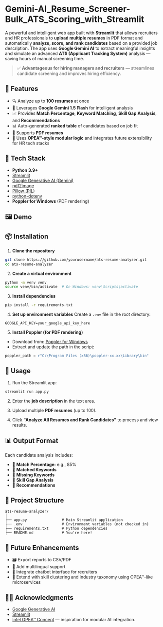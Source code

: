 # Gemini-AI_Resume_Screener-Bulk_ATS_Scoring_with_Streamlit

A powerful and intelligent web app built with **Streamlit** that allows recruiters and HR professionals to **upload multiple resumes** in PDF format and automatically **analyze, score, and rank candidates** based on a provided job description. The app uses **Google Gemini AI** to extract meaningful insights and simulate an advanced **ATS (Applicant Tracking System)** analysis — saving hours of manual screening time.

> ✅ **Advantageous for hiring managers and recruiters** — streamlines candidate screening and improves hiring efficiency.

## 🚀 Features

* 🔍 Analyze up to **100 resumes** at once
* 🤖 Leverages **Google Gemini 1.5 Flash** for intelligent analysis
* 📈 Provides **Match Percentage**, **Keyword Matching**, **Skill Gap Analysis**, and **Recommendations**
* 📊 Auto-generated **ranked table** of candidates based on job fit
* 📄 Supports **PDF resumes**
* 🧠 Uses **OPEA™-style modular logic** and integrates future extensibility for HR tech stacks

## 🧰 Tech Stack

* **Python 3.9+**
* [Streamlit](https://streamlit.io/)
* [Google Generative AI (Gemini)](https://ai.google.dev/)
* [pdf2image](https://pypi.org/project/pdf2image/)
* [Pillow (PIL)](https://pypi.org/project/Pillow/)
* [python-dotenv](https://pypi.org/project/python-dotenv/)
* **Poppler for Windows** (PDF rendering)

## 🖼 Demo



## 📦 Installation

1. **Clone the repository**

```bash
git clone https://github.com/yourusername/ats-resume-analyzer.git
cd ats-resume-analyzer
```

2. **Create a virtual environment**

```bash
python -m venv venv
source venv/bin/activate  # On Windows: venv\Scripts\activate
```

3. **Install dependencies**

```bash
pip install -r requirements.txt
```

4. **Set up environment variables**
   Create a `.env` file in the root directory:

```env
GOOGLE_API_KEY=your_google_api_key_here
```

5. **Install Poppler (for PDF rendering)**

* Download from: [Poppler for Windows](http://blog.alivate.com.au/poppler-windows/)
* Extract and update the path in the script:

```python
poppler_path = r"C:\Program Files (x86)\poppler-xx.xx\Library\bin"
```

## 🚦 Usage

1. Run the Streamlit app:

```bash
streamlit run app.py
```

2. Enter the **job description** in the text area.

3. Upload multiple **PDF resumes** (up to 100).

4. Click **"Analyze All Resumes and Rank Candidates"** to process and view results.

## 📊 Output Format

Each candidate analysis includes:

* 🔹 **Match Percentage:** e.g., 85%
* 🔹 **Matched Keywords**
* 🔹 **Missing Keywords**
* 🔹 **Skill Gap Analysis**
* 🔹 **Recommendations**

## 📁 Project Structure

```
ats-resume-analyzer/
│
├── app.py                # Main Streamlit application
├── .env                  # Environment variables (not checked in)
├── requirements.txt      # Python dependencies
├── README.md             # You're here!
```

## 🧠 Future Enhancements

* 🗃 Export reports to CSV/PDF
* 🧬 Add multilingual support
* 💬 Integrate chatbot interface for recruiters
* 🧠 Extend with skill clustering and industry taxonomy using OPEA™-like microservices


## 🙋‍♂️ Acknowledgments

* [Google Generative AI](https://ai.google.dev/)
* [Streamlit](https://streamlit.io/)
* [Intel OPEA™ Concept](https://www.intel.com) — inspiration for modular AI integration.
